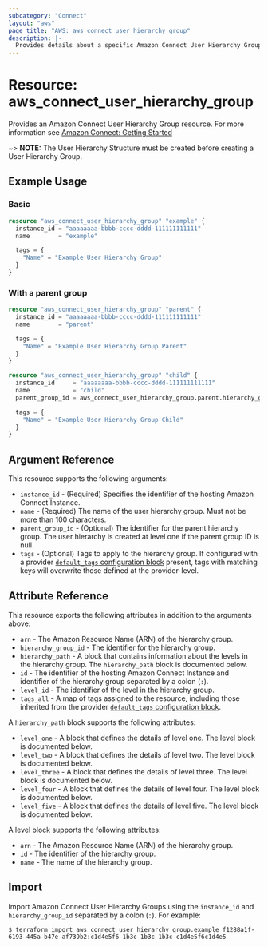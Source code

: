 ```yaml
---
subcategory: "Connect"
layout: "aws"
page_title: "AWS: aws_connect_user_hierarchy_group"
description: |-
  Provides details about a specific Amazon Connect User Hierarchy Group
---
```


# Resource: aws_connect_user_hierarchy_group

Provides an Amazon Connect User Hierarchy Group resource. For more information see
[Amazon Connect: Getting Started](https://docs.aws.amazon.com/connect/latest/adminguide/amazon-connect-get-started.html)

~> **NOTE:** The User Hierarchy Structure must be created before creating a User Hierarchy Group.

## Example Usage

### Basic

```terraform
resource "aws_connect_user_hierarchy_group" "example" {
  instance_id = "aaaaaaaa-bbbb-cccc-dddd-111111111111"
  name        = "example"

  tags = {
    "Name" = "Example User Hierarchy Group"
  }
}
```

### With a parent group

```terraform
resource "aws_connect_user_hierarchy_group" "parent" {
  instance_id = "aaaaaaaa-bbbb-cccc-dddd-111111111111"
  name        = "parent"

  tags = {
    "Name" = "Example User Hierarchy Group Parent"
  }
}

resource "aws_connect_user_hierarchy_group" "child" {
  instance_id     = "aaaaaaaa-bbbb-cccc-dddd-111111111111"
  name            = "child"
  parent_group_id = aws_connect_user_hierarchy_group.parent.hierarchy_group_id

  tags = {
    "Name" = "Example User Hierarchy Group Child"
  }
}
```

## Argument Reference

This resource supports the following arguments:

* `instance_id` - (Required) Specifies the identifier of the hosting Amazon Connect Instance.
* `name` - (Required) The name of the user hierarchy group. Must not be more than 100 characters.
* `parent_group_id` - (Optional) The identifier for the parent hierarchy group. The user hierarchy is created at level one if the parent group ID is null.
* `tags` - (Optional) Tags to apply to the hierarchy group. If configured with a provider
[`default_tags` configuration block](https://registry.terraform.io/providers/hashicorp/aws/latest/docs#default_tags-configuration-block) present, tags with matching keys will overwrite those defined at the provider-level.

## Attribute Reference

This resource exports the following attributes in addition to the arguments above:

* `arn` - The Amazon Resource Name (ARN) of the hierarchy group.
* `hierarchy_group_id` - The identifier for the hierarchy group.
* `hierarchy_path` - A block that contains information about the levels in the hierarchy group. The `hierarchy_path` block is documented below.
* `id` - The identifier of the hosting Amazon Connect Instance and identifier of the hierarchy group
separated by a colon (`:`).
* `level_id` - The identifier of the level in the hierarchy group.
* `tags_all` - A map of tags assigned to the resource, including those inherited from the provider [`default_tags` configuration block](https://registry.terraform.io/providers/hashicorp/aws/latest/docs#default_tags-configuration-block).

A `hierarchy_path` block supports the following attributes:

* `level_one` - A block that defines the details of level one. The level block is documented below.
* `level_two` - A block that defines the details of level two. The level block is documented below.
* `level_three` - A block that defines the details of level three. The level block is documented below.
* `level_four` - A block that defines the details of level four. The level block is documented below.
* `level_five` - A block that defines the details of level five. The level block is documented below.

A level block supports the following attributes:

* `arn` -  The Amazon Resource Name (ARN) of the hierarchy group.
* `id` -  The identifier of the hierarchy group.
* `name` - The name of the hierarchy group.

## Import

Import Amazon Connect User Hierarchy Groups using the `instance_id` and `hierarchy_group_id` separated by a colon (`:`). For example:

```
$ terraform import aws_connect_user_hierarchy_group.example f1288a1f-6193-445a-b47e-af739b2:c1d4e5f6-1b3c-1b3c-1b3c-c1d4e5f6c1d4e5
```
